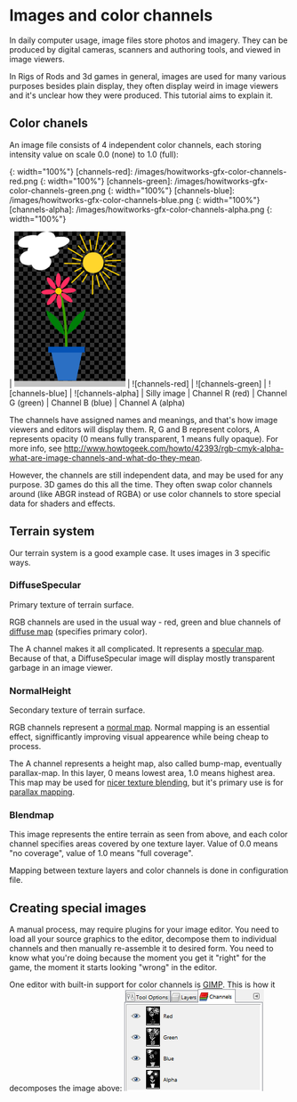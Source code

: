 Images and color channels
============

In daily computer usage, image files store photos and imagery. They can be produced by digital cameras, scanners and authoring tools, and viewed in image viewers.

In Rigs of Rods and 3d games in general, images are used for many various purposes besides plain display, they often display weird in image viewers and it's unclear how they were produced. This tutorial aims to explain it.

## Color chanels

An image file consists of 4 independent color channels, each storing intensity value on scale 0.0 (none) to 1.0 (full):

[channels-all]:   /images/howitworks-gfx-color-channels-all.png
{: width="100%"}
[channels-red]:   /images/howitworks-gfx-color-channels-red.png
{: width="100%"}
[channels-green]: /images/howitworks-gfx-color-channels-green.png
{: width="100%"}
[channels-blue]:  /images/howitworks-gfx-color-channels-blue.png
{: width="100%"}
[channels-alpha]: /images/howitworks-gfx-color-channels-alpha.png
{: width="100%"}

| ![channels-all] | ![channels-red] | ![channels-green] | ![channels-blue] | ![channels-alpha]
| Silly image     | Channel R (red) | Channel G (green) | Channel B (blue) | Channel A (alpha)

The channels have assigned names and meanings, and that's how image viewers and editors will display them. R, G and B represent colors, A represents opacity (0 means fully transparent, 1 means fully opaque). For more info, see <http://www.howtogeek.com/howto/42393/rgb-cmyk-alpha-what-are-image-channels-and-what-do-they-mean>.

However, the channels are still independent data, and may be used for any purpose. 3D games do this all the time. They often swap color channels around (like ABGR instead of RGBA) or use color channels to store special data for shaders and effects.

## Terrain system

Our terrain system is a good example case. It uses images in 3 specific ways.

### DiffuseSpecular

Primary texture of terrain surface.

RGB channels are used in the usual way - red, green and blue channels of [diffuse map](http://wiki.splashdamage.com/index.php/Basic_Texture_Overview#Diffuse_Maps) (specifies primary color).

The A channel makes it all complicated. It represents a [specular map](http://wiki.splashdamage.com/index.php/Basic_Texture_Overview#Specular_Maps). Because of that, a DiffuseSpecular image will display mostly transparent garbage in an image viewer.

### NormalHeight

Secondary texture of terrain surface.

RGB channels represent a [normal map](http://wiki.polycount.com/wiki/Normal_map). Normal mapping is an essential effect, signifficantly improving visual appearence while being cheap to process.
 
The A channel represents a height map, also called bump-map, eventually parallax-map. In this layer, 0 means lowest area, 1.0 means highest area. This map may be used for [nicer texture blending](https://www.garagegames.com/community/forums/viewthread/134634), but it's primary use is for [parallax mapping](http://wiki.polycount.com/wiki/Parallax_Map).

### Blendmap

This image represents the entire terrain as seen from above, and each color channel specifies areas covered by one texture layer. Value of 0.0 means "no coverage", value of 1.0 means "full coverage".

Mapping between texture layers and color channels is done in configuration file.

## Creating special images

A manual process, may require plugins for your image editor. You need to load all your source graphics to the editor, decompose them to individual channels and then manually re-assemble it to desired form. You need to know what you're doing because the moment you get it "right" for the game, the moment it starts looking "wrong" in the editor.

One editor with built-in support for color channels is [GIMP](http://www.gimp.org/). This is how it decomposes the image above: 
![Color channels in GIMP](/images/gimp-image-color-channels.png)


